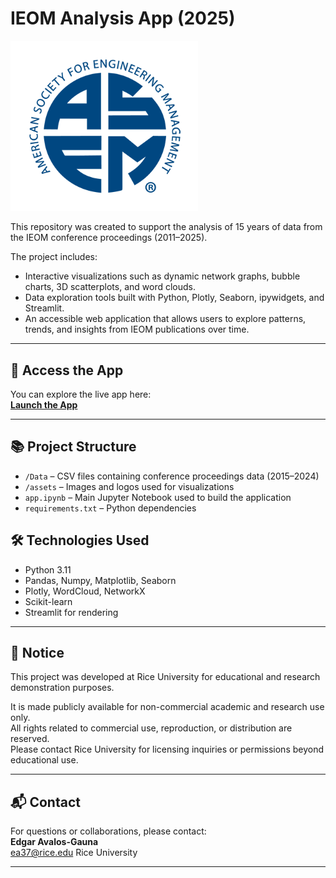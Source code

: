 # IEOM Analysis App (2025)

<img src="https://raw.githubusercontent.com/edavgaun/ASEM-Analysis-App/refs/heads/main/assets/ASEM_logo_web_400px.png" width=300>

This repository was created to support the analysis of 15 years of data from the IEOM conference proceedings (2011–2025).

The project includes:
- Interactive visualizations such as dynamic network graphs, bubble charts, 3D scatterplots, and word clouds.
- Data exploration tools built with Python, Plotly, Seaborn, ipywidgets, and Streamlit.
- An accessible web application that allows users to explore patterns, trends, and insights from IEOM publications over time.

---

## 🚀 Access the App

You can explore the live app here:  
**[Launch the App](https://)**

---

## 📚 Project Structure

- `/Data` – CSV files containing conference proceedings data (2015–2024)
- `/assets` – Images and logos used for visualizations
- `app.ipynb` – Main Jupyter Notebook used to build the application
- `requirements.txt` – Python dependencies

## 🛠 Technologies Used

- Python 3.11
- Pandas, Numpy, Matplotlib, Seaborn
- Plotly, WordCloud, NetworkX
- Scikit-learn
- Streamlit for rendering

---

## 📜 Notice

This project was developed at Rice University for educational and research demonstration purposes.

It is made publicly available for non-commercial academic and research use only.  
All rights related to commercial use, reproduction, or distribution are reserved.  
Please contact Rice University for licensing inquiries or permissions beyond educational use.



---

## 📬 Contact

For questions or collaborations, please contact:  
**Edgar Avalos-Gauna**  
ea37@rice.edu 
Rice University

---
